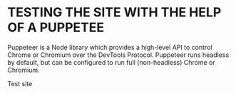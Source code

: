 # TESTING THE SITE WITH THE HELP OF A PUPPETEE
 <!-- [START badges] -->
Puppeteer is a Node library which provides a high-level API to control Chrome or Chromium over the DevTools Protocol. Puppeteer runs headless by default, but can be configured to run full (non-headless) Chrome or Chromium.
 <!-- [END badges] -->
Test site
